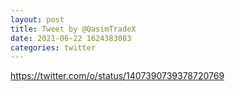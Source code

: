 ```yaml
--- 
layout: post 
title: Tweet by @QasimTradeX 
date: 2021-06-22 1624383083 
categories: twitter 
--- 
```

https://twitter.com/o/status/1407390739378720769
